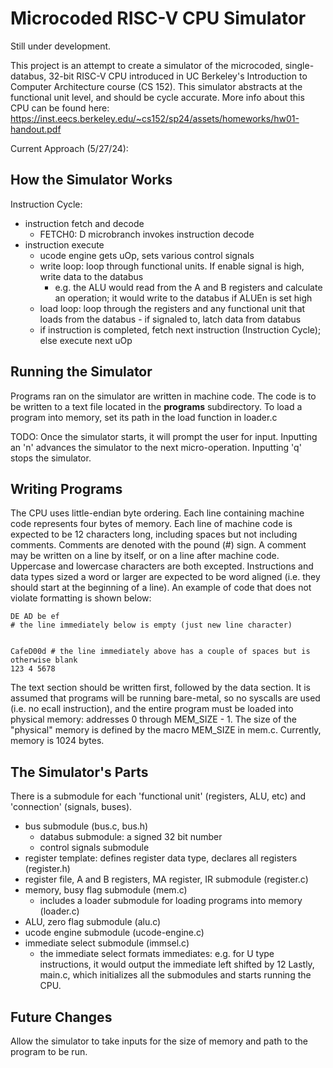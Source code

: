 # Microcoded RISC-V CPU Simulator

Still under development.

This project is an attempt to create a simulator of the microcoded, single-databus, 32-bit RISC-V CPU introduced in UC Berkeley's Introduction to Computer Architecture course (CS 152). This simulator abstracts at the functional unit level, and should be cycle accurate. More info about this CPU can be found here: https://inst.eecs.berkeley.edu/~cs152/sp24/assets/homeworks/hw01-handout.pdf

Current Approach (5/27/24):

## How the Simulator Works
Instruction Cycle:
- instruction fetch and decode
    - FETCH0: D microbranch invokes instruction decode
- instruction execute
    - ucode engine gets uOp, sets various control signals
    - write loop: loop through functional units. If enable signal is high, write data to the databus
        - e.g. the ALU would read from the A and B registers and calculate an operation; 
            it would write to the databus if ALUEn is set high
    - load loop: loop through the registers and any functional unit that loads from the databus - if signaled to, latch data from databus
    - if instruction is completed, fetch next instruction (Instruction Cycle); else execute next uOp

## Running the Simulator
Programs ran on the simulator are written in machine code. The code is to be written to a text file located in the
**programs** subdirectory. To load a program into memory, set its path in the load function in loader.c

TODO: Once the simulator starts, it will prompt the user for input. Inputting an 'n' advances the simulator to the next micro-operation. Inputting 'q' stops the simulator.

## Writing Programs
The CPU uses little-endian byte ordering.
Each line containing machine code represents four bytes of memory.
Each line of machine code is expected to be 12 characters long, including spaces but not including comments. Comments are 
denoted with the pound (#) sign. A comment may be written on a line by itself, or on a line after machine code.
Uppercase and lowercase characters are both excepted. Instructions and data types sized a word or larger
are expected to be word aligned (i.e. they should start at the beginning of a line). An example of code that 
does not violate formatting is shown below:

    DE AD be ef
    # the line immediately below is empty (just new line character)

  
    CafeD00d # the line immediately above has a couple of spaces but is otherwise blank
    123 4 5678

The text section should be written first, followed by the data section.
It is assumed that programs will be running bare-metal, so no syscalls are used (i.e. no ecall instruction), and the 
entire program must be loaded into physical memory: addresses 0 through MEM_SIZE - 1. The size of the "physical" memory
is defined by the macro MEM_SIZE in mem.c. Currently, memory is 1024 bytes.  

## The Simulator's Parts
There is a submodule for each 'functional unit' (registers, ALU, etc) and 'connection' (signals, buses).
- bus submodule (bus.c, bus.h)
    - databus submodule: a signed 32 bit number
    - control signals submodule
- register template: defines register data type, declares all registers (register.h)
- register file, A and B registers, MA register, IR submodule (register.c)
- memory, busy flag submodule (mem.c)
    - includes a loader submodule for loading programs into memory (loader.c)
- ALU, zero flag submodule (alu.c)
- ucode engine submodule (ucode-engine.c)
- immediate select submodule (immsel.c)
    - the immediate select formats immediates: e.g. for U type instructions, it would output
      the immediate left shifted by 12
Lastly, main.c, which initializes all the submodules and starts running the CPU.

## Future Changes
Allow the simulator to take inputs for the size of memory and path to the program to be run. 